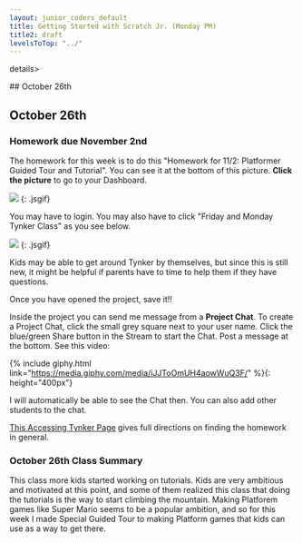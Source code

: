 ```yaml
---
layout: junior_coders_default
title: Getting Started with Scratch Jr. (Monday PM)
title2: draft
levelsToTop: "../"
---
```





details>
<summary>## October 26th
</summary>

## October 26th

### Homework due November 2nd 

The homework for this week is to do this "Homework for 11/2: Platformer Guided Tour and Tutorial". You can see it at the bottom of this picture. **Click the picture** to go to your Dashboard. 

[![](https://i.imgur.com/KnLfcss.jpg)](https://www.tynker.com/dashboard/student/#/my-classes/)
{: .jsgif}

You may have to login. You may also have to click  "Friday and Monday Tynker Class" as you see below. 

[![](https://i.imgur.com/pRWTARb.jpg)](https://www.tynker.com/dashboard/student/#/my-classes/)
{: .jsgif}

Kids may be able to get around Tynker by themselves, but since this is still new, it might be helpful if parents have to time to help them if they have questions. 

Once you have opened the project, save it!! 

Inside the project you can send me message from a **Project Chat**. To create a Project Chat, click the small  grey square next to your user name. Click the blue/green Share button in the Stream to start the Chat. Post a message at the bottom. See this video:

{% include giphy.html link="https://media.giphy.com/media/iJJToOmUH4aowWuQ3F/" %}{: height="400px"}

I will automatically be able to see the Chat then. You can also add other students to the chat.



[This Accessing Tynker Page](../class_notes_lessons/../lessons/AccessingTynker.md) gives full directions on finding the homework in general. 

### October 26th Class Summary

This class more kids started working on tutorials. Kids are very ambitious and motivated at this point, and some of them realized this class that doing the tutorials is the way to start climbing the mountain. Making Platforem games like Super Mario seems to be a popular ambition, and so for this week I made Special Guided Tour to making Platform games that kids can use as a way to get there.

</details>

